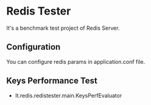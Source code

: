 # Redis Tester

It's a benchmark test project of Redis Server.

## Configuration
You can configure redis params in application.conf file.

## Keys Performance Test
- lt.redis.redistester.main.KeysPerfEvaluator

